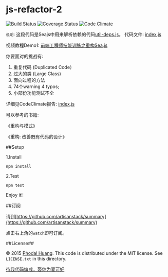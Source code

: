 # js-refactor-2

[![Build Status](https://travis-ci.org/artisanstack/js-refactor-2.svg)](https://travis-ci.org/artisanstack/js-refactor-2) 
[![Coverage Status](https://coveralls.io/repos/artisanstack/js-refactor-2/badge.svg?branch=master&service=github)](https://coveralls.io/github/artisanstack/js-refactor-2?branch=master)
[![Code Climate](https://codeclimate.com/github/artisanstack/js-refactor-2/badges/gpa.svg)](https://codeclimate.com/github/artisanstack/js-refactor-2)

``说明``:  这段代码是Seajs中用来解析依赖的代码[util-deps.js](https://github.com/seajs/seajs/blob/master/src/util-deps.js)。 代码文件: [index.js](https://github.com/artisanstack/js-refactor-2/blob/master/lib/index.js)

视频教程Demo1: [前端工程师技能训练之重构Sea.js](http://v.youku.com/v_show/id_XMTMxMDk0MjMyMA==.html)

你要面对的挑战有:

1. 重复代码 (Duplicated Code）
2. 过大的类 (Large Class)
3. 面向过程的方法
4. 74个warning 4 typos;
5. 小部份功能测试不全

详细见CodeClimate报告: [index.js](https://codeclimate.com/github/artisanstack/js-refactor-2/lib/index.js)

可以参考的书籍:

《重构与模式》

《重构: 改善既有代码的设计》

##Setup

1.Install 

    npm install
    
2.Test
    
    npm test

Enjoy it!

##订阅

请到[https://github.com/artisanstack/summary](https://github.com/artisanstack/summary)

点击右上角的``watch``即可订阅。

##License##

© 2015 [Phodal Huang](http://www.phodal.com). This code is distributed under the MIT license. See `LICENSE.txt` in this directory.

[待我代码编成，娶你为妻可好](http://www.xuntayizhan.com/blog/ji-ke-ai-qing-zhi-er-shi-dai-wo-dai-ma-bian-cheng-qu-ni-wei-qi-ke-hao-wan/)
     
     
